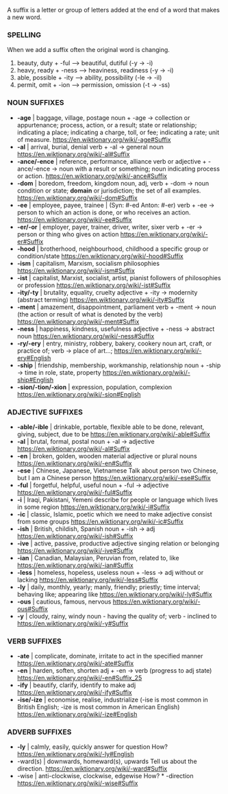 A suffix is a letter or group of letters added at the end of a word that makes a new word.

### SPELLING 
When we add a suffix often the original word is changing.
1. beauty, duty + -ful --> beautiful, dutiful (-y -> -i)
2. heavy, ready + -ness --> heaviness, readiness (-y -> -i)
3. able, possible + -ity --> ability, possibility (-le -> -il)
4. permit, omit + -ion --> permission, omission (-t -> -ss)

### NOUN SUFFIXES
- **-age** | baggage, village, postage
  noun + -age -> collection or appurtenance; process, action, or a result; state or relationship; indicating a place; indicating a charge, toll, or fee; indicating a rate; unit of measure.
  https://en.wiktionary.org/wiki/-age#Suffix
- **-al** | arrival, burial, denial
  verb + -al -> general noun 
  https://en.wiktionary.org/wiki/-al#Suffix
- **-ance/-ence** | reference, performance, alliance
  verb or adjective + -ance/-ence -> noun with a result or something; noun indicating process or action. 
  https://en.wiktionary.org/wiki/-ance#Suffix
- **-dom** | boredom, freedom, kingdom
  noun, adj, verb + -dom -> noun condition or state; **domain** or jurisdiction; the set of all examples.
  https://en.wiktionary.org/wiki/-dom#Suffix
- **-ee** | employee, payee, trainee | (Syn: #-ed Anton: #-er)
  verb + -ee -> person to which an action is done, or who receives an action.
  https://en.wiktionary.org/wiki/-ee#Suffix
- **-er/-or** | employer, payer, trainer, driver, writer, sixer
  verb + -er -> person or thing who gives on action
  https://en.wiktionary.org/wiki/-er#Suffix
- **-hood** | brotherhood, neighbourhood, childhood
  a specific group or condition/state 
  https://en.wiktionary.org/wiki/-hood#Suffix
- **-ism** | capitalism, Marxism, socialism
  philosophies
  https://en.wiktionary.org/wiki/-ism#Suffix
- **-ist** | capitalist, Marxist, socialist, artist, pianist
  followers of philosophies or profession
  https://en.wiktionary.org/wiki/-ist#Suffix
- **-ity/-ty** | brutality, equality, cruelty
  adjective + -ity -> modernity (abstract terming)
  https://en.wiktionary.org/wiki/-ity#Suffix
- **-ment** | amazement, disappointment, parliament
  verb + -ment -> noun (the action or result of what is denoted by the verb)
  https://en.wiktionary.org/wiki/-ment#Suffix
- **-ness** | happiness, kindness, usefulness 
  adjective + -ness -> abstract noun
  https://en.wiktionary.org/wiki/-ness#Suffix
- **-ry/-ery** | entry, ministry, robbery, bakery, cookery
  noun art, craft, or practice of; verb -> place of art...; 
  https://en.wiktionary.org/wiki/-ery#English
- **-ship** | friendship, membership, workmanship, relationship
  noun + -ship -> time in role, state, property 
  https://en.wiktionary.org/wiki/-ship#English
- **-sion/-tion/-xion** | expression, population, complexion
  https://en.wiktionary.org/wiki/-sion#English
  

### ADJECTIVE SUFFIXES
- **-able/-ible** | drinkable, portable, flexible
  able to be done, relevant, giving, subject, due to be
  https://en.wiktionary.org/wiki/-able#Suffix  
- **-al** | brutal, formal, postal
  noun + -al -> adjective
  https://en.wiktionary.org/wiki/-al#Suffix
- **-en** | broken, golden, wooden
  material adjective or plural nouns 
  https://en.wiktionary.org/wiki/-en#Suffix
- **-ese** | Chinese, Japanese, Vietnamese
  Talk about person
  two Chinese, but I am a Chinese person
  https://en.wiktionary.org/wiki/-ese#Suffix
- **-ful** | forgetful, helpful, useful 
  noun + -ful -> adjective
  https://en.wiktionary.org/wiki/-ful#Suffix
- **-i** | Iraqi, Pakistani, Yemeni
  describe for people or language which lives in some region
  https://en.wiktionary.org/wiki/-i#Suffix
- **-ic** | classic, Islamic, poetic
  which we need to make adjective consist from some groups
  https://en.wiktionary.org/wiki/-ic#Suffix
- **-ish** | British, childish, Spanish
  noun + -ish -> adj
  https://en.wiktionary.org/wiki/-ish#Suffix
- **-ive** | active, passive, productive
  adjective singing relation or belonging
  https://en.wiktionary.org/wiki/-ive#Suffix
- **-ian** | Canadian, Malaysian, Peruvian
  from, related to, like
  https://en.wiktionary.org/wiki/-ian#Suffix
- **-less** | homeless, hopeless, useless
  noun + -less -> adj without or lacking
  https://en.wiktionary.org/wiki/-less#Suffix
- **-ly** | daily, monthly, yearly; manly, friendly; priestly;
  time interval; behaving like; appearing like
  https://en.wiktionary.org/wiki/-ly#Suffix
- **-ous** | cautious, famous, nervous
  https://en.wiktionary.org/wiki/-ous#Suffix
- **-y** | cloudy, rainy, windy
  noun - having the quality of; verb - inclined to
  https://en.wiktionary.org/wiki/-y#Suffix


### VERB SUFFIXES 
- **-ate** | complicate, dominate, irritate
   to act in the specified manner
   https://en.wiktionary.org/wiki/-ate#Suffix
- **-en** | harden, soften, shorten
  adj + -en -> verb (progress to adj state)
  https://en.wiktionary.org/wiki/-en#Suffix_25
- **-ify** | beautify, clarify, identify
  to make adj 
  https://en.wiktionary.org/wiki/-ify#Suffix
- **-ise/-ize** | economise, realise, industrialize
  (-ise is most common in British English; 
   -ize is most common in American English)
   https://en.wiktionary.org/wiki/-ize#English
  
  
### ADVERB SUFFIXES
- **-ly** | calmly, easily, quickly
  answer for question How?
  https://en.wiktionary.org/wiki/-ly#English
- -ward(s) | downwards, homeward(s), upwards
  Tell us about the direction.
  https://en.wiktionary.org/wiki/-ward#Suffix
- -wise | anti-clockwise, clockwise, edgewise
  How? * -direction 
  https://en.wiktionary.org/wiki/-wise#Suffix
  


  